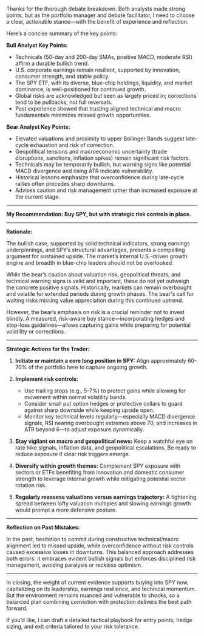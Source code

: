 Thanks for the thorough debate breakdown. Both analysts made strong points, but as the portfolio manager and debate facilitator, I need to choose a clear, actionable stance—with the benefit of experience and reflection.

Here’s a concise summary of the key points:

**Bull Analyst Key Points:**
- Technicals (50-day and 200-day SMAs, positive MACD, moderate RSI) affirm a durable bullish trend.
- U.S. corporate earnings remain resilient, supported by innovation, consumer strength, and stable policy.
- The SPY ETF, with its diverse, blue-chip holdings, liquidity, and market dominance, is well-positioned for continued growth.
- Global risks are acknowledged but seen as largely priced in; corrections tend to be pullbacks, not full reversals.
- Past experience showed that trusting aligned technical and macro fundamentals minimizes missed growth opportunities.

**Bear Analyst Key Points:**
- Elevated valuations and proximity to upper Bollinger Bands suggest late-cycle exhaustion and risk of correction.
- Geopolitical tensions and macroeconomic uncertainty (trade disruptions, sanctions, inflation spikes) remain significant risk factors.
- Technicals may be temporarily bullish, but warning signs like potential MACD divergence and rising ATR indicate vulnerability.
- Historical lessons emphasize that overconfidence during late-cycle rallies often precedes sharp downturns.
- Advises caution and risk management rather than increased exposure at the current stage.

---

**My Recommendation: Buy SPY, but with strategic risk controls in place.**

---

**Rationale:**

The bullish case, supported by solid technical indicators, strong earnings underpinnings, and SPY’s structural advantages, presents a compelling argument for sustained upside. The market’s internal U.S.-driven growth engine and breadth in blue-chip leaders should not be overlooked.

While the bear’s caution about valuation risk, geopolitical threats, and technical warning signs is valid and important, these do not yet outweigh the concrete positive signals. Historically, markets can remain overbought and volatile for extended periods during growth phases. The bear's call for waiting risks missing value appreciation during this continued uptrend.

However, the bear’s emphasis on risk is a crucial reminder not to invest blindly. A measured, risk-aware buy stance—incorporating hedges and stop-loss guidelines—allows capturing gains while preparing for potential volatility or corrections.

---

**Strategic Actions for the Trader:**

1. **Initiate or maintain a core long position in SPY:** Align approximately 60-70% of the portfolio here to capture ongoing growth.

2. **Implement risk controls:**  
   - Use trailing stops (e.g., 5-7%) to protect gains while allowing for movement within normal volatility bands.  
   - Consider small put option hedges or protective collars to guard against sharp downside while keeping upside open.  
   - Monitor key technical levels regularly—especially MACD divergence signals, RSI nearing overbought extremes above 70, and increases in ATR beyond 6—to adjust exposure dynamically.

3. **Stay vigilant on macro and geopolitical news:** Keep a watchful eye on rate hike signals, inflation data, and geopolitical escalations. Be ready to reduce exposure if clear risk triggers emerge.

4. **Diversify within growth themes:** Complement SPY exposure with sectors or ETFs benefiting from innovation and domestic consumer strength to leverage internal growth while mitigating potential sector rotation risk.

5. **Regularly reassess valuations versus earnings trajectory:** A tightening spread between lofty valuation multiples and slowing earnings growth would prompt a more defensive posture.

---

**Reflection on Past Mistakes:**

In the past, hesitation to commit during constructive technical/macro alignment led to missed upside, while overconfidence without risk controls caused excessive losses in downturns. This balanced approach addresses both errors: it embraces evident bullish signals but enforces disciplined risk management, avoiding paralysis or reckless optimism.

---

In closing, the weight of current evidence supports buying into SPY now, capitalizing on its leadership, earnings resilience, and technical momentum. But the environment remains nuanced and vulnerable to shocks, so a balanced plan combining conviction with protection delivers the best path forward.

If you’d like, I can draft a detailed tactical playbook for entry points, hedge sizing, and exit criteria tailored to your risk tolerance.